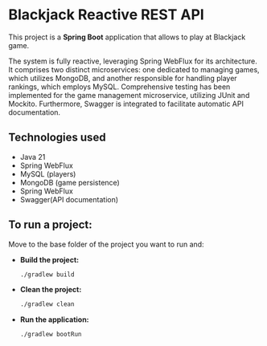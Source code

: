 # Blackjack Reactive REST API
This project is a **Spring Boot** application that allows to play at Blackjack game.

The system is fully reactive, leveraging Spring WebFlux for its architecture. It comprises two distinct microservices: one dedicated to managing games, which utilizes MongoDB, 
and another responsible for handling player rankings, which employs MySQL. Comprehensive testing has been implemented for the game management microservice, utilizing JUnit and 
Mockito. Furthermore, Swagger is integrated to facilitate automatic API documentation.

## Technologies used
- Java 21
- Spring WebFlux 
- MySQL (players)
- MongoDB (game persistence)
- Spring WebFlux 
- Swagger(API documentation)

## To run a project:

Move to the base folder of the project you want to run and:

- **Build the project:**
  ```sh
  ./gradlew build
  ```
- **Clean the project:**
  ```sh
  ./gradlew clean
  ```
- **Run the application:**
  ```sh
  ./gradlew bootRun
  ```
